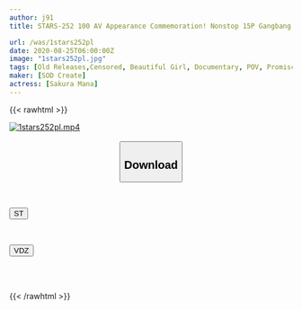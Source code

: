 ```yaml
---
author: j91
title: STARS-252 100 AV Appearance Commemoration! Nonstop 15P Gangbang & Ultimate 1:1 SEX! !! 17-shot Semen Ejaculation 3 Hours 30 Minutes Document SPECIAL! !! !! Mana Sakura

url: /was/1stars252pl
date: 2020-08-25T06:00:00Z
image: "1stars252pl.jpg"
tags: [Old Releases,Censored, Beautiful Girl, Documentary, POV, Promiscuity, Solowork]
maker: [SOD Create]
actress: [Sakura Mana]
---
```



{{< rawhtml >}}

<div class="video" data-videoid="qlZv8dQZGQSRO3">
    <a href="javascript:;">
        <img src="/was/1stars252pl/1stars252pl.jpg" width="WIDTH" height="HEIGHT" alt="1stars252pl.mp4" loading="lazy">
    </a>
</div>

<script type="text/javascript" src="https://j91.asia/asset/on-demand-st.js"></script>

<br>
  <link rel="stylesheet" href="https://j91.asia/asset/bs5.css">
  
  <center>
  <button class="btn btn-primary" type="button" data-bs-toggle="collapse" data-bs-target=".multi-collapse" aria-expanded="false" aria-controls="multiCollapseExample1 multiCollapseExample2"><h2>Download</h2></button></center>
</p>
<div class="row">
  <div class="col">
    <div class="collapse multi-collapse" id="multiCollapseExample1">
      <div class="card card-body">
	      	      <br>
<div class="buttons">  
<p><a href="https://streamtape.to/v/qlZv8dQZGQSRO3" target="_blank"><button class="btn-hover color-3"><i class="fa fa-download"></i> ST</button></a></p></div>
    </div>
  </div>
</div>
  <div class="col">
    <div class="collapse multi-collapse" id="multiCollapseExample2">
      <div class="card card-body">
	      <br>
<div class="buttons">
<p><a href="https://vidoza.net/23xun46cy2n5" target="_blank"><button class="btn-hover color-1"><i class="fa fa-download"></i> VDZ</button></a></p></div>
<br><br>
      </div>
    </div>
  </div>
</div>

{{< /rawhtml >}}